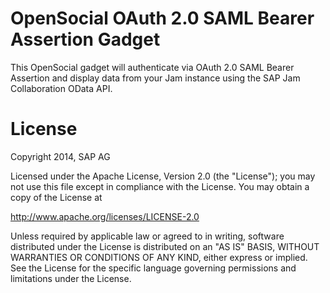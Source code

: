 OpenSocial OAuth 2.0 SAML Bearer Assertion Gadget
=======================

This OpenSocial gadget will authenticate via OAuth 2.0 SAML Bearer Assertion and display data from your Jam instance using the SAP Jam Collaboration OData API.


# License
Copyright 2014, SAP AG

Licensed under the Apache License, Version 2.0 (the "License");
you may not use this file except in compliance with the License.
You may obtain a copy of the License at

   http://www.apache.org/licenses/LICENSE-2.0

Unless required by applicable law or agreed to in writing, software
distributed under the License is distributed on an "AS IS" BASIS,
WITHOUT WARRANTIES OR CONDITIONS OF ANY KIND, either express or implied.
See the License for the specific language governing permissions and
limitations under the License.
